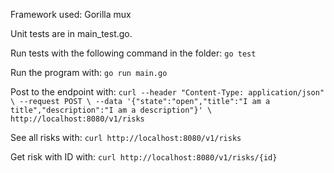 Framework used:
Gorilla mux

Unit tests are in main_test.go.

Run tests with the following command in the folder:
`go test`

Run the program with:
`go run main.go`

Post to the endpoint with:
`curl --header "Content-Type: application/json" \
  --request POST \
  --data '{"state":"open","title":"I am a title","description":"I am a description"}' \
  http://localhost:8080/v1/risks`

See all risks with:
`curl http://localhost:8080/v1/risks`

Get risk with ID with:
`curl http://localhost:8080/v1/risks/{id}`


